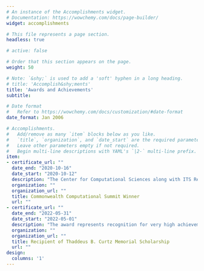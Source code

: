 ```yaml
---
# An instance of the Accomplishments widget.
# Documentation: https://wowchemy.com/docs/page-builder/
widget: accomplishments

# This file represents a page section.
headless: true

# active: false

# Order that this section appears on the page.
weight: 50

# Note: `&shy;` is used to add a 'soft' hyphen in a long heading.
# title: 'Accomplish&shy;ments'
title: 'Awards and Achievements'
subtitle:

# Date format
#   Refer to https://wowchemy.com/docs/customization/#date-format
date_format: Jan 2006

# Accomplishments.
#   Add/remove as many `item` blocks below as you like.
#   `title`, `organization`, and `date_start` are the required parameters.
#   Leave other parameters empty if not required.
#   Begin multi-line descriptions with YAML's `|2-` multi-line prefix.
item:
- certificate_url: ""
  date_end: "2020-10-16"
  date_start: "2020-10-12"
  description: "The Center for Computational Sciences along with ITS Research Computing Infrastructure hosts a panel focused on Data Science challenges, new exciting computational project and opportunities in Research and Education"
  organization: ""
  organization_url: ""
  title: Commonwealth Computational Summit Winner
  url: ""
- certificate_url: ""
  date_end: "2022-05-31"
  date_start: "2022-05-01"
  description: "The award represents recognition for very high achievement and excellence, with a promising career in academia"
  organization: ""
  organization_url: ""
  title: Recipient of Thaddeus B. Curtz Memorial Scholarship
  url: ""
design:
  columns: '1'
---
```

